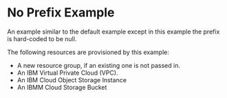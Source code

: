 # No Prefix Example

An example similar to the default example except in this example the prefix is hard-coded to be null.

The following resources are provisioned by this example:

* A new resource group, if an existing one is not passed in.
* An IBM Virtual Private Cloud (VPC).
* An IBM Cloud Object Storage Instance
* An IBMM Cloud Storage Bucket
